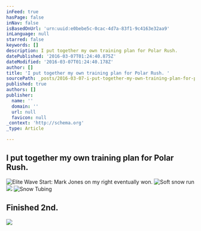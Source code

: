 ```yaml
---
inFeed: true
hasPage: false
inNav: false
isBasedOnUrl: 'urn:uuid:e0bebe5c-0cac-4d7a-83f1-9c4163e32aa9'
inLanguage: null
starred: false
keywords: []
description: I put together my own training plan for Polar Rush.
datePublished: '2016-03-07T01:24:40.875Z'
dateModified: '2016-03-07T01:24:40.178Z'
author: []
title: 'I put together my own training plan for Polar Rush. '
sourcePath: _posts/2016-03-07-i-put-together-my-own-training-plan-for-polar-rush.md
published: true
authors: []
publisher:
  name: ''
  domain: ''
  url: null
  favicon: null
_context: 'http://schema.org'
_type: Article

---
```

## I put together my own training plan for Polar Rush.
![Elite Wave Start: Mark Jones on my right eventually won.](https://the-grid-user-content.s3-us-west-2.amazonaws.com/c9c28c2e-b866-441a-8d2d-37547698ab06.jpg)
![Soft snow run](https://the-grid-user-content.s3-us-west-2.amazonaws.com/a4afd449-a937-4822-a5f6-a03fbdbaf380.jpg)
![](https://the-grid-user-content.s3-us-west-2.amazonaws.com/0a9720fa-d2d4-4b06-a6df-61213db5a4cf.jpg)
![Snow Tubing](https://the-grid-user-content.s3-us-west-2.amazonaws.com/3b84fbe3-0412-4aa1-b641-d2a948edc503.jpg)

## Finished 2nd.
![](https://s3-us-west-2.amazonaws.com/the-grid-img/p/9e0d5e4e95a878f86d149315e1f79c9f190f4293.jpg)